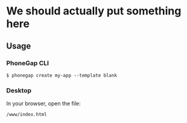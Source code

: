 # We should actually put something here

## Usage

### PhoneGap CLI

    $ phonegap create my-app --template blank

### Desktop

In your browser, open the file:

    /www/index.html

